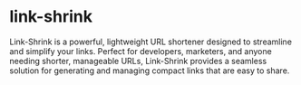 # link-shrink
Link-Shrink is a powerful, lightweight URL shortener designed to streamline and simplify your links. Perfect for developers, marketers, and anyone needing shorter, manageable URLs, Link-Shrink provides a seamless solution for generating and managing compact links that are easy to share.
